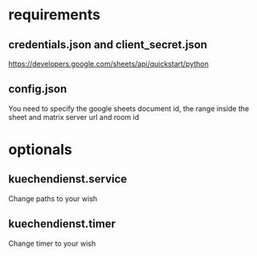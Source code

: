 # requirements
## credentials.json and client_secret.json
https://developers.google.com/sheets/api/quickstart/python
## config.json
You need to specify the google sheets document id, the range inside the sheet and matrix server url and room id

# optionals
## kuechendienst.service
Change paths to your wish
## kuechendienst.timer
Change timer to your wish
